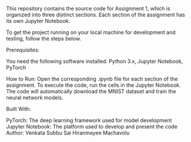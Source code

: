 This repository contains the source code for Assignment 1, which is organized into three distinct sections. Each section of the assignment has its own Jupyter Notebook.

To get the project running on your local machine for development and testing, follow the steps below.

Prerequisites: 

You need the following software installed:
Python 3.x, Jupyter Notebook, PyTorch

How to Run:
Open the corresponding .ipynb file for each section of the assignment. To execute the code, run the cells in the Jupyter Notebook. The code will automatically download the MNIST dataset and train the neural network models.

Built With:

PyTorch: The deep learning framework used for model development
Jupyter Notebook: The platform used to develop and present the code
Author: Venkata Subbu Sai Hiranmayee Machavolu
